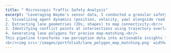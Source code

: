 ```yaml
---
title: " Microscopic Traffic Safety Analysis"
excerpt: "Leveraging Waymo's sensor data, I conducted a granular safety analysis by:<br/>
1. Visualizing agent dynamics (position, velocity, yaw) alongside road markings and boundaries;<br/>
2. Extracting lane geometries (IDs, shapes) to map connectivity;<br/>
3. Identifying conflict points at intersections using trajectory overlaps; and<br/>
4. Generating lane polygons for precise map-matching.<br/>
This pipeline transforms raw perception data into actionable insights for collision risk assessment and infrastructure design.<br/>
<br/><img src='/images/portfolio5/lane_polygon_map_matching.png' width='500' height='300'>"
---
```



